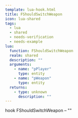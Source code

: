 ```yaml
---
template: lua-hook.html
title: FShouldSwitchWeapon
icon: lua-shared
tags:
  - lua
  - shared
  - needs-verification
  - needs-example
lua:
  function: FShouldSwitchWeapon
  realm: shared
  description: ""
  arguments:
    - name: "pPlayer"
      type: entity
    - name: "pWeapon"
      type: entity
  returns:
    - type: unknown
      description: ""
---
```


<div class="lua__search__keywords">
hook FShouldSwitchWeapon &#x2013; ""
</div>
